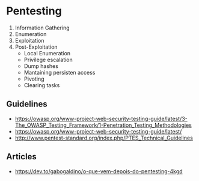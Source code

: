 # Pentesting


1. Information Gathering
2. Enumeration
3. Exploitation
4. Post-Exploitation
	- Local Enumeration
	- Privilege escalation
	- Dump hashes
	- Mantaining persisten access
	- Pivoting
	- Clearing tasks



## Guidelines
- <https://owasp.org/www-project-web-security-testing-guide/latest/3-The_OWASP_Testing_Framework/1-Penetration_Testing_Methodologies>
- <https://owasp.org/www-project-web-security-testing-guide/latest/>
- <http://www.pentest-standard.org/index.php/PTES_Technical_Guidelines>



## Articles
- <https://dev.to/gabogaldino/o-que-vem-depois-do-pentesting-4kgd>
